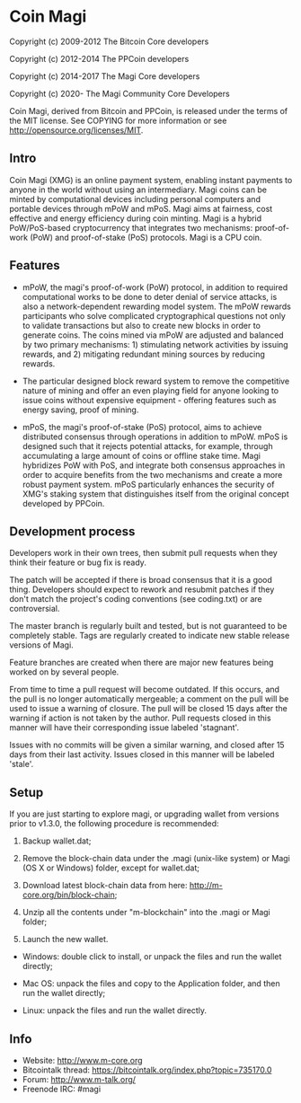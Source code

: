Coin Magi
====================

Copyright (c) 2009-2012 The Bitcoin Core developers

Copyright (c) 2012-2014 The PPCoin developers

Copyright (c) 2014-2017 The Magi Core developers

Copyright (c) 2020-     The  Magi Community Core Developers

Coin Magi, derived from Bitcoin and PPCoin, is released under the terms of 
the MIT license. See COPYING for more information or see 
http://opensource.org/licenses/MIT.

Intro
---------------------
Coin Magi (XMG) is an online payment system, enabling instant payments to anyone in the world without using an intermediary. Magi coins can be minted by computational devices including personal computers and portable devices through mPoW and mPoS. Magi aims at fairness, cost effective and energy efficiency during coin minting. Magi is a hybrid PoW/PoS-based cryptocurrency that integrates two mechanisms: proof-of-work (PoW) and proof-of-stake (PoS) protocols. Magi is a CPU coin. 

Features
---------------------
- mPoW, the magi's proof-of-work (PoW) protocol, in addition to required computational works to be done to deter denial of service attacks, is also a network-dependent rewarding model system. The mPoW rewards participants who solve complicated cryptographical questions not only to validate transactions but also to create new blocks in order to generate coins. The coins mined via mPoW are adjusted and balanced by two primary mechanisms: 1) stimulating network activities by issuing rewards, and 2) mitigating redundant mining sources by reducing rewards.

- The particular designed block reward system to remove the competitive nature of 
mining and offer an even playing field for anyone looking to issue coins 
without expensive equipment - offering features such as energy saving, proof of 
mining.

- mPoS, the magi's proof-of-stake (PoS) protocol, aims to achieve distributed consensus through operations in addition to mPoW. mPoS is designed such that it rejects potential attacks, for example, through accumulating a large amount of coins or offline stake time. Magi hybridizes PoW with PoS, and integrate both consensus approaches in order to acquire benefits from the two mechanisms and create a more robust payment system. mPoS particularly enhances the security of XMG's staking system that distinguishes itself from the original concept developed by PPCoin. 

Development process
---------------------

Developers work in their own trees, then submit pull requests when
they think their feature or bug fix is ready.

The patch will be accepted if there is broad consensus that it is a
good thing.  Developers should expect to rework and resubmit patches
if they don't match the project's coding conventions (see coding.txt)
or are controversial.

The master branch is regularly built and tested, but is not guaranteed
to be completely stable. Tags are regularly created to indicate new
stable release versions of Magi.

Feature branches are created when there are major new features being
worked on by several people.

From time to time a pull request will become outdated. If this occurs, and
the pull is no longer automatically mergeable; a comment on the pull will
be used to issue a warning of closure. The pull will be closed 15 days
after the warning if action is not taken by the author. Pull requests closed
in this manner will have their corresponding issue labeled 'stagnant'.

Issues with no commits will be given a similar warning, and closed after
15 days from their last activity. Issues closed in this manner will be 
labeled 'stale'.

Setup
---------------------
If you are just starting to explore magi, or upgrading wallet from versions prior to v1.3.0, the following procedure is recommended:  

1) Backup wallet.dat;

2) Remove the block-chain data under the .magi (unix-like system) or Magi (OS X or Windows) folder, except for wallet.dat;

3) Download latest block-chain data from here: http://m-core.org/bin/block-chain;

4) Unzip all the contents under "m-blockchain" into the .magi or Magi folder;

5) Launch the new wallet. 

- Windows: double click to install, or unpack the files and run the wallet directly;

- Mac OS: unpack the files and copy to the Application folder, and then run the wallet directly;

- Linux: unpack the files and run the wallet directly. 

Info
---------------------
- Website: http://www.m-core.org
- Bitcointalk thread: https://bitcointalk.org/index.php?topic=735170.0
- Forum: http://www.m-talk.org/
- Freenode IRC: #magi
